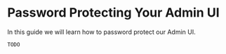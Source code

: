 <!--[meta]
section: guides
title: Password Protecting Your Admin UI
[meta]-->

# Password Protecting Your Admin UI

In this guide we will learn how to password protect our Admin UI.

```DOCS_TODO
TODO
```
